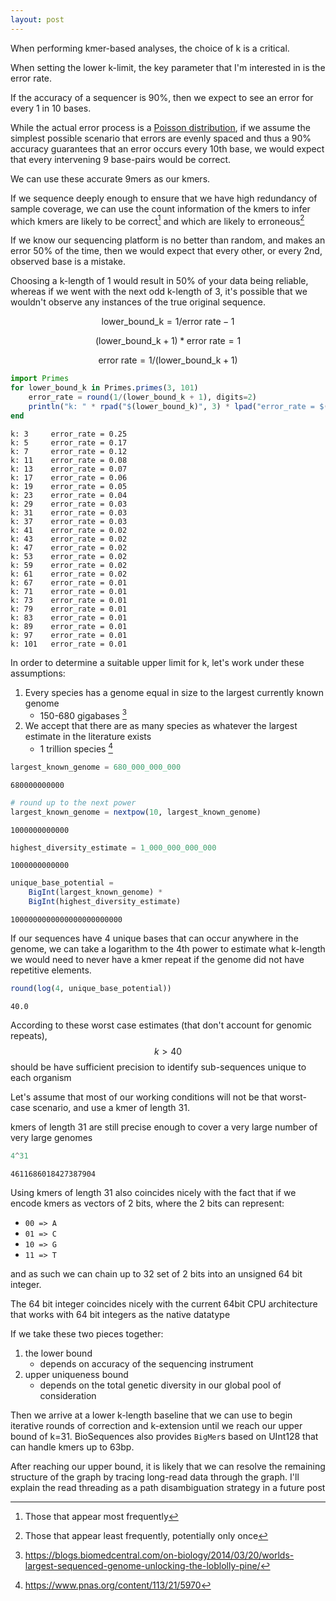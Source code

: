```yaml
---
layout: post  
---
```


When performing kmer-based analyses, the choice of k is a critical.

When setting the lower k-limit, the key parameter that I'm interested in is the error rate.

If the accuracy of a sequencer is 90%, then we expect to see an error for every 1 in 10 bases.

While the actual error process is a [Poisson distribution](https://en.wikipedia.org/wiki/Poisson_distribution), if we assume the simplest possible scenario that errors are evenly spaced and thus a 90% accuracy guarantees that an error occurs every 10th base, we would expect that every intervening 9 base-pairs would be correct.

We can use these accurate 9mers as our kmers.

If we sequence deeply enough to ensure that we have high redundancy of sample coverage, we can use the count information of the kmers to infer which kmers are likely to be correct[^1] and which are likely to erroneous[^2]

[^1]: Those that appear most frequently
[^2]: Those that appear least frequently, potentially only once

If we know our sequencing platform is no better than random, and makes an error 50% of the time, then we would expect that every other, or every 2nd, observed base is a mistake.

Choosing a k-length of 1 would result in 50% of your data being reliable, whereas if we went with the next odd k-length of 3, it's possible that we wouldn't observe any instances of the true original sequence.

$$ \text{lower_bound_k} = 1/\text{error rate} - 1 $$

$$ (\text{lower_bound_k} + 1) * \text{error rate} = 1 $$

$$ \text{error rate} = 1/(\text{lower_bound_k} + 1) $$


```julia
import Primes
for lower_bound_k in Primes.primes(3, 101)
    error_rate = round(1/(lower_bound_k + 1), digits=2)
    println("k: " * rpad("$(lower_bound_k)", 3) * lpad("error_rate = $(error_rate)", 20))
end
```

    k: 3     error_rate = 0.25
    k: 5     error_rate = 0.17
    k: 7     error_rate = 0.12
    k: 11    error_rate = 0.08
    k: 13    error_rate = 0.07
    k: 17    error_rate = 0.06
    k: 19    error_rate = 0.05
    k: 23    error_rate = 0.04
    k: 29    error_rate = 0.03
    k: 31    error_rate = 0.03
    k: 37    error_rate = 0.03
    k: 41    error_rate = 0.02
    k: 43    error_rate = 0.02
    k: 47    error_rate = 0.02
    k: 53    error_rate = 0.02
    k: 59    error_rate = 0.02
    k: 61    error_rate = 0.02
    k: 67    error_rate = 0.01
    k: 71    error_rate = 0.01
    k: 73    error_rate = 0.01
    k: 79    error_rate = 0.01
    k: 83    error_rate = 0.01
    k: 89    error_rate = 0.01
    k: 97    error_rate = 0.01
    k: 101   error_rate = 0.01


In order to determine a suitable upper limit for k, let's work under these assumptions:
1. Every species has a genome equal in size to the largest currently known genome
    - 150-680 gigabases [^3]
1. We accept that there are as many species as whatever the largest estimate in the literature exists
    - 1 trillion species [^4]
   
    
[^3]: https://blogs.biomedcentral.com/on-biology/2014/03/20/worlds-largest-sequenced-genome-unlocking-the-loblolly-pine/
[^4]: https://www.pnas.org/content/113/21/5970


```julia
largest_known_genome = 680_000_000_000
```




    680000000000




```julia
# round up to the next power
largest_known_genome = nextpow(10, largest_known_genome)
```




    1000000000000




```julia
highest_diversity_estimate = 1_000_000_000_000
```




    1000000000000




```julia
unique_base_potential = 
    BigInt(largest_known_genome) * 
    BigInt(highest_diversity_estimate)
```




    1000000000000000000000000



If our sequences have 4 unique bases that can occur anywhere in the genome, we can take a logarithm to the 4th power to estimate what k-length we would need to never have a kmer repeat if the genome did not have repetitive elements.


```julia
round(log(4, unique_base_potential))
```




    40.0



According to these worst case estimates (that don't account for genomic repeats), $$k > 40$$ should be have sufficient precision to identify sub-sequences unique to each organism

Let's assume that most of our working conditions will not be that worst-case scenario, and use a kmer of length 31.

kmers of length 31 are still precise enough to cover a very large number of very large genomes


```julia
4^31
```




    4611686018427387904



Using kmers of length 31 also coincides nicely with the fact that if we encode kmers as vectors of 2 bits, where the 2 bits can represent:
- `00 => A`
- `01 => C`
- `10 => G`
- `11 => T`

and as such we can chain up to 32 set of 2 bits into an unsigned 64 bit integer.

The 64 bit integer coincides nicely with the current 64bit CPU architecture that works with 64 bit integers as the native datatype

If we take these two pieces together:
1. the lower bound
    - depends on accuracy of the sequencing instrument
2. upper uniqueness bound
    - depends on the total genetic diversity in our global pool of consideration
    
Then we arrive at a lower k-length baseline that we can use to begin iterative rounds of correction and k-extension until we reach our upper bound of k=31. BioSequences also provides `BigMer`s based on UInt128 that can handle kmers up to 63bp.

After reaching our upper bound, it is likely that we can resolve the remaining structure of the graph by tracing long-read data through the graph. I'll explain the read threading as a path disambiguation strategy in a future post
